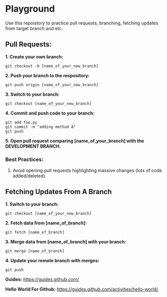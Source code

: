 # Playground

Use this repoistory to practice pull requests, branching, fetching updates from target branch and etc.

## Pull Requests:

**1. Create your own branch:**
```
git checkout -b [name_of_your_new_branch]
```
**2. Push your branch to the respository:**
```
git push origin [name_of_your_new_branch]
```
**3. Switch to your branch:**
```
git checkout [name_of_your_new_branch]
```
**4. Commit and push code to your branch:**
```
git add foo.py
git commit -m "adding method A"
git push
```
**5. Open pull request comparing [name_of_your_branch] with the DEVELOPMENT BRANCH.**

### Best Practices:

1. Avoid opening pull requests highlighting massive changes (lots of code added/deleted).

## Fetching Updates From A Branch

**1. Switch to your branch:**
```
git checkout [name_of_your_new_branch]
```
**2. Fetch data from [name_of_branch]:**
```
git fetch [name_of_branch]
```
**3. Merge data from [name_of_branch] with your branch:**
```
git merge [name_of_branch]
```
**4. Update your remote branch with merges:**
```
git push
```

**Guides:** https://guides.github.com/

**Hello World For Github:** https://guides.github.com/activities/hello-world/
